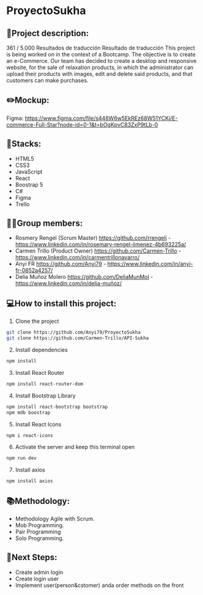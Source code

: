 # ProyectoSukha

## 📝Project description:

361 / 5.000
Resultados de traducción
Resultado de traducción
This project is being worked on in the context of a Bootcamp. The objective is to create an e-Commerce. Our team has decided to create a desktop and responsive website, for the sale of relaxation products, in which the administrator can upload their products with images, edit and delete said products, and that customers can make purchases.

## ✏️Mockup:

Figma: https://www.figma.com/file/s446W6w5EkREz68W51YCKj/E-commerce-Full-Star?node-id=0-1&t=bOgKpvC83ZxP9tLb-0


## 🔧Stacks:
<ul>
<li>HTML5</li>
<li>CSS3</li>
<li>JavaScript</li>
<li>React</li>
<li>Boostrap 5</li>
<li>C#</li>
<li>Figma</li>
<li>Trello</li>
</ul>


## 👩‍💻Group members:
+ Rosmery Rengel (Scrum Master) https://github.com/rrengelj - https://www.linkedin.com/in/rosemary-rengel-jimenez-4b693225a/
+ Carmen Trillo (Product Owner) https://github.com/Carmen-Trillo - https://www.linkedin.com/in/carmentrillonavarro/
+ Anyi FR https://github.com/Anyi79 - https://www.linkedin.com/in/anyi-fr-0852a4257/
+ Delia Muñoz Molero https://github.com/DeliaMunMol - https://www.linkedin.com/in/delia-muñoz/


## 💻How to install this project:

1. Clone the project
```bash
git clone https://github.com/Anyi79/ProyectoSukha
git clone https://github.com/Carmen-Trillo/API-Sukha
```

2. Install dependencies
```bash
npm install
```

3. Install React Router
```bash
npm install react-router-dom
```   

4. Install Bootstrap Library
```bash
npm install react-bootstrap bootstrap
npm mdb boostrap
```

5. Install React Icons
```bash
npm i react-icons
```

6. Activate the server and keep this terminal open
```bash
npm run dev
```   
7. Install axios
```bash
npm install axios
``` 


## 📚Methodology:

- Methodology Agile with Scrum.
- Mob Programming.
- Pair Programming
- Solo Programming.

## 🧪Next Steps:
- Create admin login
- Create login user
- Implement user(person&cstomer) anda order methods on the front
